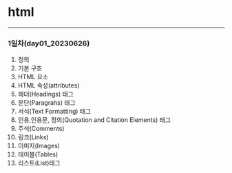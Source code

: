 # html
--------------
### 1일차(day01_20230626)
1. 정의
2. 기본 구조
3. HTML 요소
4. HTML 속성(attributes)
5. 헤더(Headings) 태그
6. 문단(Paragrahs) 태그
7. 서식(Text Formatting) 태그
8. 인용,인용문, 정의(Quotation and Citation Elements) 태그
9. 주석(Comments)
10. 링크(Links)
11. 이미지(Images)
12. 테이블(Tables)
13. 리스트(List)태그